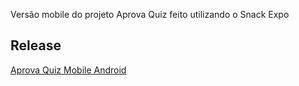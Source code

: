 Versão mobile do projeto Aprova Quiz feito utilizando o Snack Expo

## Release

[Aprova Quiz Mobile Android](https://github.com/AprovaQuiz/FrontAprovaQuiz/releases/tag/Publish)
